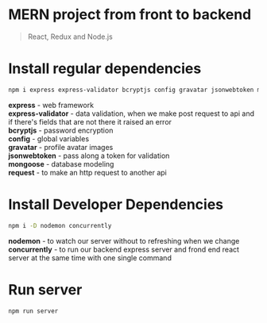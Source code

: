 # MERN project from front to backend

> React, Redux and Node.js

# Install regular dependencies

```bash
npm i express express-validator bcryptjs config gravatar jsonwebtoken mongoose request
```

**express** - web framework  
**express-validator** - data validation, when we make post request to api and if there's fields that are not there it raised an error  
**bcryptjs** - password encryption  
**config** - global variables  
**gravatar** - profile avatar images  
**jsonwebtoken** - pass along a token for validation  
**mongoose** - database modeling  
**request** - to make an http request to another api

# Install Developer Dependencies

```bash
npm i -D nodemon concurrently
```

**nodemon** - to watch our server without to refreshing when we change  
**concurrently** - to run our backend express server and frond end react server at the same time with one single command

# Run server

```bash
npm run server
```
